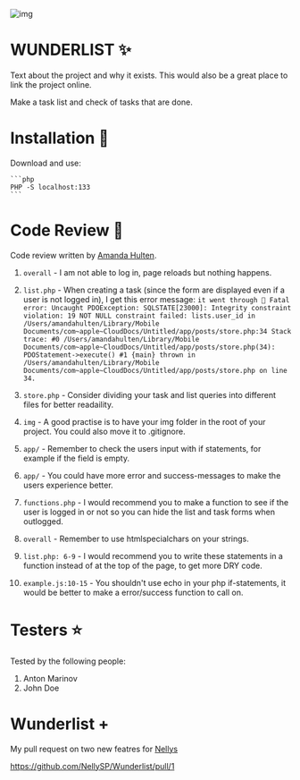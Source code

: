 ![img](https://i.pinimg.com/originals/b6/aa/45/b6aa456d67464a2f6a1f19d3a3efbd2d.gif)

# WUNDERLIST ✨

Text about the project and why it exists. This would also be a great place to link the project online.

Make a task list and check of tasks that are done.

# Installation 💖

Download and use:

    ```php
    PHP -S localhost:133
    ```

# Code Review 📀

Code review written by [Amanda Hulten](https://github.com/amandahulten).

1. `overall` - I am not able to log in, page reloads but nothing happens.
2. `list.php` - When creating a task (since the form are displayed even if a user is not logged in), I get this error message: 
`it went through 💖
Fatal error: Uncaught PDOException: SQLSTATE[23000]: Integrity constraint violation: 19 NOT NULL constraint failed: lists.user_id in /Users/amandahulten/Library/Mobile Documents/com~apple~CloudDocs/Untitled/app/posts/store.php:34 Stack trace: #0 /Users/amandahulten/Library/Mobile Documents/com~apple~CloudDocs/Untitled/app/posts/store.php(34): PDOStatement->execute() #1 {main} thrown in /Users/amandahulten/Library/Mobile Documents/com~apple~CloudDocs/Untitled/app/posts/store.php on line 34.`

3. `store.php` - Consider dividing your task and list queries into different files for better readaility.
4. `img` - A good practise is to have your img folder in the root of your project. You could also move it to .gitignore.
5. `app/` - Remember to check the users input with if statements, for example if the field is empty.
6. `app/` - You could have more error and success-messages to make the users experience better.
7. `functions.php` - I would recommend you to make a function to see if the user is logged in or not so you can hide the list and task forms when outlogged. 
8. `overall` - Remember to use htmlspecialchars on your strings.
9. `list.php: 6-9` - I would recommend you to write these statements in a function instead of at the top of the page, to get more DRY code.
10. `example.js:10-15` - You shouldn't use echo in your php if-statements, it would be better to make a error/success function to call on.

# Testers ⭐️

Tested by the following people:

1. Anton Marinov
2. John Doe


# Wunderlist +

My pull request on two new featres for [Nellys](https://github.com/NellySP)

https://github.com/NellySP/Wunderlist/pull/1
